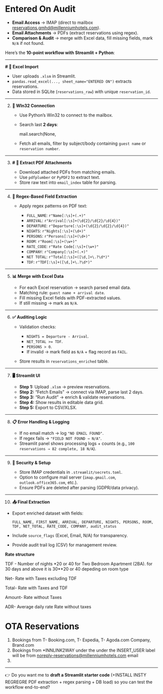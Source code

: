 # Entered On Audit

* **Email Access** → IMAP (direct to mailbox reservations.gmhd@millenniumhotels.com).
* **Email Attachments** → PDFs (extract reservations using regex).
* **Comparison & Audit** → merge with Excel data, fill missing fields, mark `N/A` if not found.

Here’s the **10-point workflow with Streamlit + Python**:

---

**#  📂 Excel Import**

* User uploads `.xlsm` in Streamlit.
* `pandas.read_excel(..., sheet_name="ENTERED ON")` extracts reservations.
* Data stored in SQLite (`reservations_raw`) with unique `reservation_id`.

---

2. **📧 WIn32 Connection**

   * Use Python’s Win32  to connect to the mailbox.
   * Search last **2 days**:

     mail.search(None,
   * Fetch all emails, filter by subject/body containing `guest name` or `reservation number`.

---

3. **# 📎 Extract PDF Attachments**

   * Download attached PDFs from matching emails.
   * Use `pdfplumber` or `PyPDF2` to extract text.
   * Store raw text into `email_index` table for parsing.

---

4. **🔎 Regex-Based Field Extraction**

   * Apply regex patterns on PDF text:

     * `FULL_NAME`: `r"Name[:\s]+(.+)"`
     * `ARRIVAL`: `r"Arrival[:\s]+(\d{2}/\d{2}/\d{4})"`
     * `DEPARTURE`: `r"Departure[:\s]+(\d{2}/\d{2}/\d{4})"`
     * `NIGHTS`: `r"Nights[:\s]+(\d+)"`
     * `PERSONS`: `r"Persons[:\s]+(\d+)"`
     * `ROOM`: `r"Room[:\s]+(\w+)"`
     * `RATE_CODE`: `r"Rate Code[:\s]+(\w+)"`
     * `COMPANY`: `r"Company[:\s]+(.+)"`
     * `NET TOTAL`: `r"Total[:\s]+([\d,]+\.?\d*)"`
     * `TDF`: `r"TDF[:\s]+([\d,]+\.?\d*)"`

---

5. **📊 Merge with Excel Data**

   * For each Excel reservation → search parsed email data.
   * Matching rule: `guest name + arrival date`.
   * Fill missing Excel fields with PDF-extracted values.
   * If still missing → mark as `N/A`.

---

6. **✅ Auditing Logic**

   * Validation checks:

     * `NIGHTS = Departure - Arrival`.
     * `NET_TOTAL >= TDF`.
     * `PERSONS > 0`.
     * If invalid → mark field as `N/A` + flag record as `FAIL`.
   * Store results in `reservations_enriched` table.

---

7. **🖥️ Streamlit UI**

   * **Step 1:** Upload `.xlsm` → preview reservations.
   * **Step 2:** “Fetch Emails” → connect via IMAP, parse last 2 days.
   * **Step 3:** “Run Audit” → enrich & validate reservations.
   * **Step 4:** Show results in editable data grid.
   * **Step 5:** Export to CSV/XLSX.

---

8. **📋 Error Handling & Logging**

   * If no email match → log `"NO EMAIL FOUND"`.
   * If regex fails → `"FIELD NOT FOUND → N/A"`.
   * Streamlit panel shows processing logs + counts (e.g., `100 reservations → 82 complete, 18 N/A`).

---

9. **🔐 Security & Setup**

   * Store IMAP credentials in `.streamlit/secrets.toml`.
   * Option to configure mail server (`imap.gmail.com`, `outlook.office365.com`, etc.).
   * Ensure PDFs are deleted after parsing (GDPR/data privacy).

---

10. **📤 Final Extraction**

* Export enriched dataset with fields:

  ```
  FULL_NAME, FIRST_NAME, ARRIVAL, DEPARTURE, NIGHTS, PERSONS, ROOM, TDF, NET_TOTAL, RATE_CODE, COMPANY, audit_status
  ```
* Include `source_flags` (Excel, Email, N/A) for transparency.
* Provide audit trail log (CSV) for management review.

**Rate structure**

TDF - Number of nights *20 or 40 for Two Bedroom Apartment (2BA). for 30 days and above it is 30**20 or 40 depeding on room type

Net- Rate with Taxes excluding TDF

Total- Rate with Taxes and TDF

Amount- Rate without Taxes

ADR- Average daily rate Rate without taxes

# OTA Reservations

1. Bookings from T- Booking.com, T- Expedia, T- Agoda.com Company, Brand.com
2. Bookings from *INNLINK2WAY under the  under the INSERT_USER label will be from noreply-reservations@millenniumhotels.com email
3. 

---

👉 Do you want me to **draft a Streamlit starter code** (+INSTALL INSTY  REGREGRE PDF extraction + regex parsing + DB load) so you can test the workflow end-to-end?
